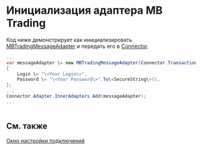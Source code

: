 # Инициализация адаптера MB Trading

Код ниже демонстрирует как инициализировать [MBTradingMessageAdapter](../api/StockSharp.MBTrading.MBTradingMessageAdapter.html) и передать его в [Connector](../api/StockSharp.Algo.Connector.html).

```cs
...	
var messageAdapter \= new MBTradingMessageAdapter(Connector.TransactionIdGenerator)
{
    Login \= "\<Your Login\>",
    Password \= "\<Your Password\>".To\<SecureString\>(),
};
...	
Connector.Adapter.InnerAdapters.Add(messageAdapter);
...	
							
```

## См. также

[Окно настройки подключений](API_UI_ConnectorWindow.md)
